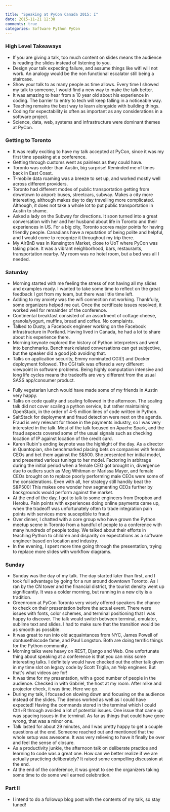 ```yaml
---

title: "Speaking at PyCon Canada 2015: I"
date: 2015-11-21 12:38
comments: true
categories: Software Python PyCon
---
```


### High Level Takeaways 
* If you are giving a talk, too much content on slides means the audience is reading the slides instead of listening to you.
* Design your talk expecting failure, and assume things like wifi will not work. An analogy would be the non functional escalator still being a staircase.
* Show your talk to as many people as time allows. Every time I showed my talk to someone, I would find a new way to make the talk better.
* It was amazing to hear from a 10 year old about his experience in coding. The barrier to entry to tech will keep falling in a noticeable way.
* Teaching remains the best way to learn alongside with building things.
* Coding for expectability is often as important as any considerations in a software project.
* Science, data, web, systems and infrastructure were dominant themes at PyCon.

### Getting to Toronto 
* It was really exciting to have my talk accepted at PyCon, since it was my first time speaking at a conference.
* Getting through customs went as painless as they could have.
* Toronto was colder than Austin, big surprise! Reminded me of times back in East Coast.
* T-mobile data roaming was a breeze to set up, and worked mostly well across different providers.
* Toronto had different modes of public transportation getting from downtown to airport: buses, streetcars, subway. Makes a city more interesting, although makes day to day travelling more complicated. Although, it does not take a whole lot to put public transportation in Austin to shame.
* Asked a lady on the Subway for directions. It soon turned into a great conversation with her and her husband about life in Toronto and their experiences in US. For a big city, Toronto scores major points for having friendly people. Canadians have a reputation of being polite and helpful, and I would come to recognize it throughout my trip there.  
* My AirBnB was in Kensington Market, close to UoT where PyCon was taking place. It was a vibrant neighborhood, bars, restaurants, transportation nearby. My room was no hotel room, but a bed was all I needed.

### Saturday
* Morning started with me feeling the stress of not having all my slides and examples ready. I wanted to take some time to reflect on the great feedback I got from my team, but there was little time left.
* Adding to my anxiety was the wifi connection not working. Thankfully, some organizers helped me out. Once the certificate issues resolved, it worked well for remainder of the conference.
* Continental breakfast consisted of an assortment of cottage cheese, granola/yogurt, muffins, bread and coffee. No complaints. 
* Talked to Dusty, a Facebook engineer working on the Facebook infrastructure in Portland. Having lived in Canada, he had a lot to share about his experience there. 
* Morning keynote explored the history of Python interpreters and went into benchmarks. Benchmark related conversations can get subjective, but the speaker did a good job avoiding that.
* Talks on application security, Emmy nominated CGI(!) and Docker deployment followed. The CGI talk was offered a very different viewpoint in software problems. Being highly computation intensive and long life cycles means the tradeoffs are very different from the usual SASS app/consumer product.

<!-- more -->

* Fully vegetarian lunch would have made some of my friends in Austin very happy.
* Talks on code quality and scaling followed in the afternoon. The scaling talk did not cover scaling a python service, but rather maintaining OpenStack, in the order of 4-5 million lines of code written in Python.
* SaltStack for deployment and fraud detection were next on the agenda. Fraud is very relevant for those in the payments industry, so I was very interested in the talk. Most of the talk focused on Apache Spark, and the fraud aspects covered some of the usual signals such as checking location of IP against location of the credit card.
* Karen Rubin's ending keynote was the highlight of the day. As a director in Quantopian, she benchmarked placing bets on companies with female CEOs and bet them against the S&500. She presented her initial model, and presented various tunings to her model. Factoring in arbitrage during the initial period when a female CEO got brought in, divergence due to outliers such as Meg Whitman or Marissa Mayer, and female CEOs brought on to replace poorly performing male CEOs were some of the considerations. Even with all, her strategy still handily beat the S&P500! This makes one wonder how segmenting CEOs further by backgrounds would perform against the market.
* At the end of the day, I got to talk to some engineers from Dropbox and Heroku. Pain points with experiences doing online payments came up, when the tradeoff was unfortunately often to trade integration pain points with services more susceptible to fraud.
* Over dinner, I chatted with a core group who have grown the Python meetup scene in Toronto from a handful of people to a conference with many hundreds of people today. We talked about their efforts in teaching Python to children and disparity on expectations as a software engineer based on location and industry. 
* In the evening, I spent more time going through the presentation, trying to replace more slides with workflow diagrams.

### Sunday
* Sunday was the day of my talk. The day started later than first, and I took full advantage by going for a run around downtown Toronto. As I ran by the CN tower and the financial district, the tourist density went up significantly. It was a colder morning, but running in a new city is a tradition.
* Greenroom at PyCon Toronto very wisely offered speakers the chance to check on their presentation before the actual event. There were issues with fonts, color schemes, and terminal positioning that I was happy to discover. The talk would switch between terminal, emulator, sublime text and slides. I had to make sure that the transition would be as smooth as possible.
* It was great to run into old acquaintances from NYC, James Powell of dontusethiscode fame, and Paul Longston. Both are doing terrific things for the Python community.
* Morning talks were heavy on REST, Django and Web. One unfortunate thing about speaking at a conference is that you can miss some interesting talks. I definitely would have checked out the other talk given in my time slot on legacy code by Scott Triglia, an Yelp engineer. But that's what videos are for!
* It was time for my presentation, with a good number of people in the audience. Checked in with Gabriel, the host at my room. After mike and projector check, it was time. Here we go.
* During my talk, I focused on slowing down and focusing on the audience instead of the slides. The demos worked as well as I could have expected! Having the commands stored in the terminal which I could Ctrl+R through avoided a lot of potential issues. One issue that came up was spacing issues in the terminal. As far as things that could have gone wrong, that was a minor one.
* Talk lasted for about 29 minutes, and I was pretty happy to get a couple questions at the end. Someone reached out and mentioned that the whole setup was awesome. It was very relieving to have it finally be over and feel the sense of closure.
* As a productivity junkie, the afternoon talk on deliberate practice and learning to code was a great one. How can we better realize if we are actually practicing deliberately? It raised some compelling discussion at the end.
* At the end of the conference, it was great to see the organizers taking some time to do some well earned celebration.

### Part II
* I intend to do a followup blog post with the contents of my talk, so stay tuned!
